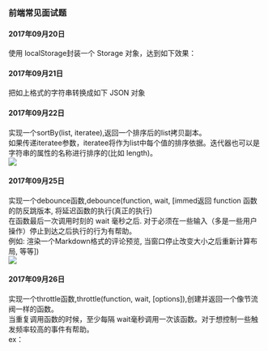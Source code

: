 ### 前端常见面试题

#### 2017年09月20日
  <p>使用 localStorage封装一个 Storage 对象，达到如下效果：<br>
    <img src="http://oucnbze5q.bkt.clouddn.com/17-9-20/4793125.jpg" alt="">
  </p>

#### 2017年09月21日
  <p>
    <img src="http://oucnbze5q.bkt.clouddn.com/17-9-26/46787405.jpg" alt="">
    <br>
    把如上格式的字符串转换成如下 JSON 对象
    <br>
    <img src="http://oucnbze5q.bkt.clouddn.com/17-9-26/79280751.jpg" alt="">
  </p>

#### 2017年09月22日
  <p>
    实现一个sortBy(list, iteratee),返回一个排序后的list拷贝副本。<br>
    如果传递iteratee参数，iteratee将作为list中每个值的排序依据。迭代器也可以是字符串的属性的名称进行排序的(比如 length)。<br>
    <img src="https://mmbiz.qpic.cn/mmbiz_png/3rHtVmQJ8rVSHOteEs0oQRhXUCFtBxcWARGW5Kt5Zx30eLl17JYtmNRRukDbu4lhRSVlic4Ntpc0PoN6Zic0Tvng/0?wx_fmt=png"/>
  </p>

#### 2017年09月25日
  <p>
    实现一个debounce函数,debounce(function, wait, [immed返回 function 函数的防反跳版本, 将延迟函数的执行(真正的执行)<br>
    在函数最后一次调用时刻的 wait 毫秒之后. 对于必须在一些输入（多是一些用户操作）停止到达之后执行的行为有帮助。<br>
    例如: 渲染一个Markdown格式的评论预览, 当窗口停止改变大小之后重新计算布局, 等等])<br>
    <img src="https://mmbiz.qpic.cn/mmbiz_png/3rHtVmQJ8rUILFM2zqfPHVGIsT8akcCFJPQoIwOjojS7IAnOzUcA2Qs3ChTPnBgH9EJCibBleajb65v4mdwictYg/0?wx_fmt=png"/>
  </p>

#### 2017年09月26日
  <p>
    实现一个throttle函数,throttle(function, wait, [options]),创建并返回一个像节流阀一样的函数。<br>
    当重复调用函数的时候，至少每隔 wait毫秒调用一次该函数。对于想控制一些触发频率较高的事件有帮助。<br>
    ex：<br> <img src="http://oucnbze5q.bkt.clouddn.com/17-9-26/36550349.jpg" alt="">
  </p>
